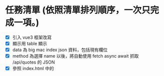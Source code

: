 # 任務清單 (依照清單排列順序，一次只完成一項。)
- [x]  引入 vue3 框架改寫
- [x]  顯示用 table 顯示
- [x]  data 為 big mac index json 資料，包括現有欄位
- [x]  method 為選擇 name 以後，將自動使用 fetch async await 抓取 /api/quotes 的 JSON
- [x]  參照 index.html 中的 <script> 區塊，做出相同對應的功能。
- [x]  選擇 name 以後，顯示選擇年份的下拉選單，內容包含"全部年份"和資料庫已經具備的年份，提供使用者查詢指定年份資料。
- [x]  解決問題：切換 name 和年份時，第一個欄位無法正確更新。
- [x]  提供排序選項，可以按照日期升序或降序排列。
- [x]  選擇年份時，必須能夠正確更新表格內容。
- [x]  解決表單中，年份重複問題
- [x]  選擇 name 之後，會顯示 "比較" 下拉選單，可以加入另一個 name 進行比較，將分為兩個表單並排呈現，並且共用同一個年份和排序方式。
- [x]  使用 vue3 框架技術，當選擇 name 以後，提供"圖表模式" 的切換按鈕，可將表單轉換為折線圖
- [x]  圖表使用日期為 X 軸，Y 軸是"價格走勢"。
  - 價格走勢將第一期的價格定義為 1 ，後續價格為相對價格。將計算方法編寫在 `chart-computed.js` 中。
  - 當滑鼠移動到折線圖上的落點時，會顯示該期的 "Local_Price" 和 "變動幅度"。
- [x] 將 `chart-computed.js` 改寫為 Vue 3 方式，並獨立實作，再引入 'index.html'。
- 

# 注意
- 每次修改，必須在程式碼中加入註解。
- 先修改目標程式碼，修改完成後，再將本清單中的任務項目打勾。